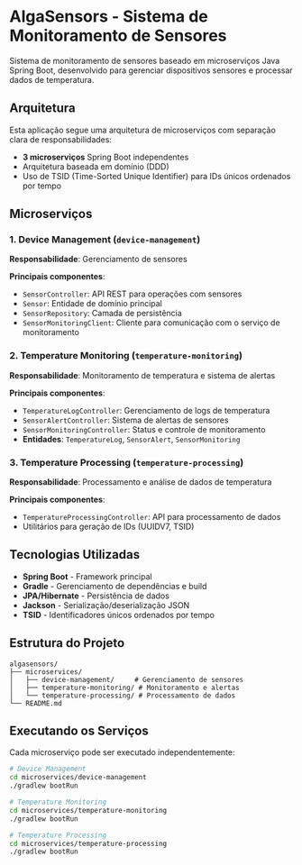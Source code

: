 # AlgaSensors - Sistema de Monitoramento de Sensores

Sistema de monitoramento de sensores baseado em microserviços Java Spring Boot, desenvolvido para gerenciar dispositivos sensores e processar dados de temperatura.

## Arquitetura

Esta aplicação segue uma arquitetura de microserviços com separação clara de responsabilidades:

- **3 microserviços** Spring Boot independentes
- Arquitetura baseada em domínio (DDD)
- Uso de TSID (Time-Sorted Unique Identifier) para IDs únicos ordenados por tempo

## Microserviços

### 1. Device Management (`device-management`)
**Responsabilidade**: Gerenciamento de sensores

**Principais componentes**:
- `SensorController`: API REST para operações com sensores
- `Sensor`: Entidade de domínio principal
- `SensorRepository`: Camada de persistência
- `SensorMonitoringClient`: Cliente para comunicação com o serviço de monitoramento

### 2. Temperature Monitoring (`temperature-monitoring`)
**Responsabilidade**: Monitoramento de temperatura e sistema de alertas

**Principais componentes**:
- `TemperatureLogController`: Gerenciamento de logs de temperatura
- `SensorAlertController`: Sistema de alertas de sensores
- `SensorMonitoringController`: Status e controle de monitoramento
- **Entidades**: `TemperatureLog`, `SensorAlert`, `SensorMonitoring`

### 3. Temperature Processing (`temperature-processing`)
**Responsabilidade**: Processamento e análise de dados de temperatura

**Principais componentes**:
- `TemperatureProcessingController`: API para processamento de dados
- Utilitários para geração de IDs (UUIDV7, TSID)

## Tecnologias Utilizadas

- **Spring Boot** - Framework principal
- **Gradle** - Gerenciamento de dependências e build
- **JPA/Hibernate** - Persistência de dados
- **Jackson** - Serialização/deserialização JSON
- **TSID** - Identificadores únicos ordenados por tempo

## Estrutura do Projeto

```
algasensors/
├── microservices/
│   ├── device-management/     # Gerenciamento de sensores
│   ├── temperature-monitoring/ # Monitoramento e alertas
│   └── temperature-processing/ # Processamento de dados
└── README.md
```

## Executando os Serviços

Cada microserviço pode ser executado independentemente:

```bash
# Device Management
cd microservices/device-management
./gradlew bootRun

# Temperature Monitoring  
cd microservices/temperature-monitoring
./gradlew bootRun

# Temperature Processing
cd microservices/temperature-processing
./gradlew bootRun
```